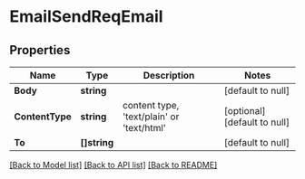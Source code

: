 # EmailSendReqEmail

## Properties
Name | Type | Description | Notes
------------ | ------------- | ------------- | -------------
**Body** | **string** |  | [default to null]
**ContentType** | **string** | content type, &#39;text/plain&#39; or &#39;text/html&#39; | [optional] [default to null]
**To** | **[]string** |  | [default to null]

[[Back to Model list]](../README.md#documentation-for-models) [[Back to API list]](../README.md#documentation-for-api-endpoints) [[Back to README]](../README.md)


